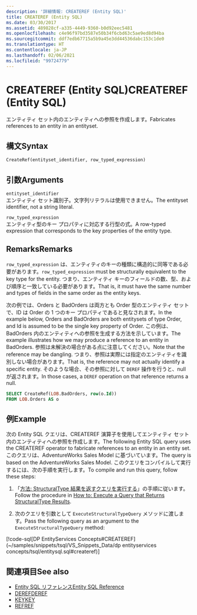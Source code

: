 ```yaml
---
description: '詳細情報: CREATEREF (Entity SQL)'
title: CREATEREF (Entity SQL)
ms.date: 03/30/2017
ms.assetid: 489828cf-a335-4449-9360-b0d92eec5481
ms.openlocfilehash: c4e96f97bd3587e50b34f6cbd63c5ae9ed8d94ba
ms.sourcegitcommit: ddf7edb67715a5b9a45e3dd44536dabc153c1de0
ms.translationtype: HT
ms.contentlocale: ja-JP
ms.lasthandoff: 02/06/2021
ms.locfileid: "99724779"
---
```

# <a name="createref-entity-sql"></a><span data-ttu-id="d9474-103">CREATEREF (Entity SQL)</span><span class="sxs-lookup"><span data-stu-id="d9474-103">CREATEREF (Entity SQL)</span></span>

<span data-ttu-id="d9474-104">エンティティ セット内のエンティティへの参照を作成します。</span><span class="sxs-lookup"><span data-stu-id="d9474-104">Fabricates references to an entity in an entityset.</span></span>  
  
## <a name="syntax"></a><span data-ttu-id="d9474-105">構文</span><span class="sxs-lookup"><span data-stu-id="d9474-105">Syntax</span></span>  
  
```sql  
CreateRef(entityset_identifier, row_typed_expression)  
```  
  
## <a name="arguments"></a><span data-ttu-id="d9474-106">引数</span><span class="sxs-lookup"><span data-stu-id="d9474-106">Arguments</span></span>  

 `entityset_identifier`  
 <span data-ttu-id="d9474-107">エンティティ セット識別子。文字列リテラルは使用できません。</span><span class="sxs-lookup"><span data-stu-id="d9474-107">The entityset identifier, not a string literal.</span></span>  
  
 `row_typed_expression`  
 <span data-ttu-id="d9474-108">エンティティ型のキー プロパティに対応する行型の式。</span><span class="sxs-lookup"><span data-stu-id="d9474-108">A row-typed expression that corresponds to the key properties of the entity type.</span></span>  
  
## <a name="remarks"></a><span data-ttu-id="d9474-109">Remarks</span><span class="sxs-lookup"><span data-stu-id="d9474-109">Remarks</span></span>  

 <span data-ttu-id="d9474-110">`row_typed_expression` は、エンティティのキーの種類に構造的に同等である必要があります。</span><span class="sxs-lookup"><span data-stu-id="d9474-110">`row_typed_expression` must be structurally equivalent to the key type for the entity.</span></span> <span data-ttu-id="d9474-111">つまり、エンティティ キーのフィールドの数、型、および順序と一致している必要があります。</span><span class="sxs-lookup"><span data-stu-id="d9474-111">That is, it must have the same number and types of fields in the same order as the entity keys.</span></span>  
  
 <span data-ttu-id="d9474-112">次の例では、Orders と BadOrders は両方とも Order 型のエンティティ セットで、ID は Order の 1 つのキー プロパティであると見なされます。</span><span class="sxs-lookup"><span data-stu-id="d9474-112">In the example below, Orders and BadOrders are both entitysets of type Order, and Id is assumed to be the single key property of Order.</span></span> <span data-ttu-id="d9474-113">この例は、BadOrders 内のエンティティへの参照を生成する方法を示しています。</span><span class="sxs-lookup"><span data-stu-id="d9474-113">The example illustrates how we may produce a reference to an entity in BadOrders.</span></span> <span data-ttu-id="d9474-114">参照は未解決の場合がある点に注意してください。</span><span class="sxs-lookup"><span data-stu-id="d9474-114">Note that the reference may be dangling.</span></span>  <span data-ttu-id="d9474-115">つまり、参照は実際には指定のエンティティを識別しない場合があります。</span><span class="sxs-lookup"><span data-stu-id="d9474-115">That is, the reference may not actually identify a specific entity.</span></span> <span data-ttu-id="d9474-116">そのような場合、その参照に対して `DEREF` 操作を行うと、null が返されます。</span><span class="sxs-lookup"><span data-stu-id="d9474-116">In those cases, a `DEREF` operation on that reference returns a null.</span></span>  
  
```sql  
SELECT CreateRef(LOB.BadOrders, row(o.Id))
FROM LOB.Orders AS o
```  
  
## <a name="example"></a><span data-ttu-id="d9474-117">例</span><span class="sxs-lookup"><span data-stu-id="d9474-117">Example</span></span>  

 <span data-ttu-id="d9474-118">次の Entity SQL クエリは、CREATEREF 演算子を使用してエンティティ セット内のエンティティへの参照を作成します。</span><span class="sxs-lookup"><span data-stu-id="d9474-118">The following Entity SQL query uses the CREATEREF operator to fabricate references to an entity in an entity set.</span></span> <span data-ttu-id="d9474-119">このクエリは、AdventureWorks Sales Model に基づいています。</span><span class="sxs-lookup"><span data-stu-id="d9474-119">The query is based on the AdventureWorks Sales Model.</span></span> <span data-ttu-id="d9474-120">このクエリをコンパイルして実行するには、次の手順を実行します。</span><span class="sxs-lookup"><span data-stu-id="d9474-120">To compile and run this query, follow these steps:</span></span>  
  
1. <span data-ttu-id="d9474-121">「[方法: StructuralType 結果を返すクエリを実行する](../how-to-execute-a-query-that-returns-structuraltype-results.md)」の手順に従います。</span><span class="sxs-lookup"><span data-stu-id="d9474-121">Follow the procedure in [How to: Execute a Query that Returns StructuralType Results](../how-to-execute-a-query-that-returns-structuraltype-results.md).</span></span>  
  
2. <span data-ttu-id="d9474-122">次のクエリを引数として `ExecuteStructuralTypeQuery` メソッドに渡します。</span><span class="sxs-lookup"><span data-stu-id="d9474-122">Pass the following query as an argument to the `ExecuteStructuralTypeQuery` method:</span></span>  
  
 [!code-sql[DP EntityServices Concepts#CREATEREF](~/samples/snippets/tsql/VS_Snippets_Data/dp entityservices concepts/tsql/entitysql.sql#createref)]  
  
## <a name="see-also"></a><span data-ttu-id="d9474-123">関連項目</span><span class="sxs-lookup"><span data-stu-id="d9474-123">See also</span></span>

- [<span data-ttu-id="d9474-124">Entity SQL リファレンス</span><span class="sxs-lookup"><span data-stu-id="d9474-124">Entity SQL Reference</span></span>](entity-sql-reference.md)
- [<span data-ttu-id="d9474-125">DEREF</span><span class="sxs-lookup"><span data-stu-id="d9474-125">DEREF</span></span>](deref-entity-sql.md)
- [<span data-ttu-id="d9474-126">KEY</span><span class="sxs-lookup"><span data-stu-id="d9474-126">KEY</span></span>](key-entity-sql.md)
- [<span data-ttu-id="d9474-127">REF</span><span class="sxs-lookup"><span data-stu-id="d9474-127">REF</span></span>](ref-entity-sql.md)
